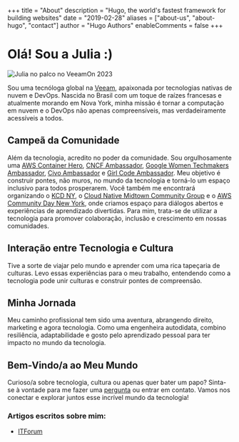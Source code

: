 +++
title = "About"
description = "Hugo, the world's fastest framework for building websites"
date = "2019-02-28"
aliases = ["about-us", "about-hugo", "contact"]
author = "Hugo Authors"
enableComments = false
+++


# Olá! Sou a Julia :)

![Julia no palco no VeeamOn 2023](https://blog-imgs-23.s3.amazonaws.com/veeamon23.jpeg)

Sou uma tecnóloga global na [Veeam](https://www.veeam.com/), apaixonada por tecnologias nativas de nuvem e DevOps. Nascida no Brasil com um toque de raízes francesas e atualmente morando em Nova York, minha missão é tornar a computação em nuvem e o DevOps não apenas compreensíveis, mas verdadeiramente acessíveis a todos.

## Campeã da Comunidade
Além da tecnologia, acredito no poder da comunidade. Sou orgulhosamente uma [AWS Container Hero](https://aws.amazon.com/developer/community/heroes/julia-morgado/?did=dh_card&trk=dh_card), [CNCF Ambassador](https://www.cncf.io/people/ambassadors/?_sft_lf-country=us&_sft_lf-expertise=non-technical&p=julia-furst-morgado), [Google Women Techmakers Ambassador](https://developers.google.com/womentechmakers), [Civo Ambassador](https://www.civo.com/ambassadors) e [Girl Code Ambassador](https://www.girl-code.co.uk/). Meu objetivo é construir pontes, não muros, no mundo da tecnologia e torná-lo um espaço inclusivo para todos prosperarem. Você também me encontrará organizando o [KCD NY](https://community.cncf.io/kcd-new-york/), o [Cloud Native Midtown Community Group](https://community.cncf.io/cloud-native-midtown/) e o [AWS Community Day New York](https://www.awscommunitynewyork.com/), onde criamos espaço para diálogos abertos e experiências de aprendizado divertidas. Para mim, trata-se de utilizar a tecnologia para promover colaboração, inclusão e crescimento em nossas comunidades.

## Interação entre Tecnologia e Cultura
Tive a sorte de viajar pelo mundo e aprender com uma rica tapeçaria de culturas. Levo essas experiências para o meu trabalho, entendendo como a tecnologia pode unir culturas e construir pontes de compreensão.

## Minha Jornada
Meu caminho profissional tem sido uma aventura, abrangendo direito, marketing e agora tecnologia. Como uma engenheira autodidata, combino resiliência, adaptabilidade e gosto pelo aprendizado pessoal para ter impacto no mundo da tecnologia.

## Bem-Vindo/a ao Meu Mundo
Curioso/a sobre tecnologia, cultura ou apenas quer bater um papo? Sinta-se à vontade para me fazer uma [pergunta](/pt/ama) ou entrar em contato. Vamos nos conectar e explorar juntos esse incrível mundo da tecnologia!

### Artigos escritos sobre mim:
- [ITForum](https://itforum.com.br/noticias/veeam-julia-morgado-mulheres-carreira/)
